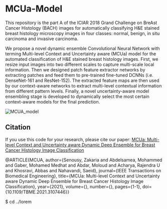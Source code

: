 # MCUa-Model

This repository is the part A of the ICIAR 2018 Grand Challenge on BreAst Cancer Histology (BACH) images for automatically classifying H&E stained breast histology microscopy images in four classes: normal, benign, in situ carcinoma and invasive carcinoma.


We propose a novel dynamic ensemble Convolutional Neural Network with terming Multi-level Context and Uncertainty aware (MCUa) model for the automated classification of H&E
stained breast histology images. First, we resize input images into two different scales to capture multi-scale local information. Then we designed patch feature extractor networks by extracting patches and feed them to pre-trained fine-tuned DCNNs (i.e. DenseNet-161 and ResNet-152). The extracted feature maps are then used by our context-aware
networks to extract multi-level contextual information from different pattern levels. Finally, a novel uncertainty-aware model ensembling stage is developed to dynamically select
the most certain context-aware models for the final prediction.

![MCUA_model](https://user-images.githubusercontent.com/20457990/107374459-85cd2f00-6adf-11eb-9356-f6a5202e8969.PNG)


## Citation
If you use this code for your research, please cite our paper: [MCUa: Multi-level Context and Uncertainty aware Dynamic Deep Ensemble for Breast Cancer Histology Image Classification](https://ieeexplore.ieee.org/document/9525263?denied=)



@ARTICLE{MCUA,
  author={Senousy, Zakaria and Abdelsamea, Mohammed and Gaber, Mohamed Medhat and Abdar, Moloud and Acharya, Rajendra U and Khosravi, Abbas and Nahavandi, Saeid},
  journal={IEEE Transactions on Biomedical Engineering}, 
  title={MCUa: Multi-level Context and Uncertainty aware Dynamic Deep Ensemble for Breast Cancer Histology Image Classification}, 
  year={2021},
  volume={},
  number={},
  pages={1-1},
  doi={10.1109/TBME.2021.3107446}}

$ cd ../lorem
